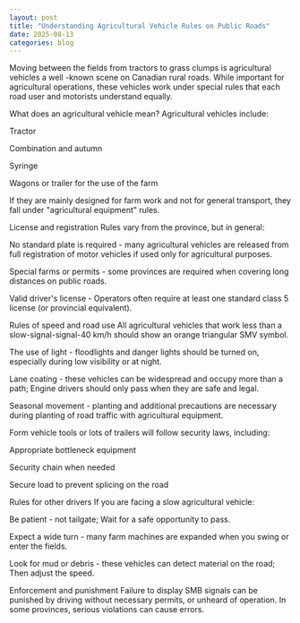 ```yaml
---
layout: post
title: "Understanding Agricultural Vehicle Rules on Public Roads"
date: 2025-08-13
categories: blog
---
```


Moving between the fields from tractors to grass clumps is agricultural vehicles a well -known scene on Canadian rural roads. While important for agricultural operations, these vehicles work under special rules that each road user and motorists understand equally.

What does an agricultural vehicle mean?
Agricultural vehicles include:

Tractor

Combination and autumn

Syringe

Wagons or trailer for the use of the farm

If they are mainly designed for farm work and not for general transport, they fall under "agricultural equipment" rules.

License and registration
Rules vary from the province, but in general:

No standard plate is required - many agricultural vehicles are released from full registration of motor vehicles if used only for agricultural purposes.

Special farms or permits - some provinces are required when covering long distances on public roads.

Valid driver's license - Operators often require at least one standard class 5 license (or provincial equivalent).

Rules of speed and road use
All agricultural vehicles that work less than a slow-signal-signal-40 km/h should show an orange triangular SMV symbol.

The use of light - floodlights and danger lights should be turned on, especially during low visibility or at night.

Lane coating - these vehicles can be widespread and occupy more than a path; Engine drivers should only pass when they are safe and legal.

Seasonal movement - planting and additional precautions are necessary during planting of road traffic with agricultural equipment.

Form vehicle tools or lots of trailers will follow security laws, including:

Appropriate bottleneck equipment

Security chain when needed

Secure load to prevent splicing on the road

Rules for other drivers
If you are facing a slow agricultural vehicle:

Be patient - not tailgate; Wait for a safe opportunity to pass.

Expect a wide turn - many farm machines are expanded when you swing or enter the fields.

Look for mud or debris - these vehicles can detect material on the road; Then adjust the speed.

Enforcement and punishment
Failure to display SMB signals can be punished by driving without necessary permits, or unheard of operation. In some provinces, serious violations can cause errors.